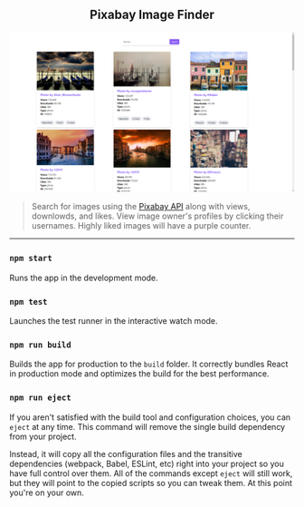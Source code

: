 <h2 style="text-align: center;" >Pixabay Image Finder</h2>


![Website Preview](public/pixabaypreview.png)

> Search for images using the [Pixabay API](https://pixabay.com/) along with views, downlowds, and likes. View image owner's profiles by clicking their usernames. Highly liked images will have a purple counter.

---

### `npm start`

Runs the app in the development mode.

### `npm test`

Launches the test runner in the interactive watch mode.

### `npm run build`

Builds the app for production to the `build` folder.
It correctly bundles React in production mode and optimizes the build for the best performance.

### `npm run eject`

If you aren't satisfied with the build tool and configuration choices, you can `eject` at any time. This command will remove the single build dependency from your project.

Instead, it will copy all the configuration files and the transitive dependencies (webpack, Babel, ESLint, etc) right into your project so you have full control over them. All of the commands except `eject` will still work, but they will point to the copied scripts so you can tweak them. At this point you're on your own.
